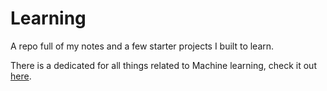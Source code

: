 # Learning
A repo full of my notes and a few starter projects I built to learn.

There is a dedicated for all things related to Machine learning, check it out [here](https://github.com/Aakash-Tripathi/Machine-Learning-Notes).
